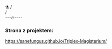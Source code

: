    ⚗️
  /   \
 /     \
---🔥----

### Strona z projektem:
https://sanefungus.github.io/Triplex-Magisterium/

